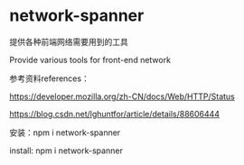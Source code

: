 # network-spanner

提供各种前端网络需要用到的工具

Provide various tools for front-end network



    

参考资料references：

https://developer.mozilla.org/zh-CN/docs/Web/HTTP/Status

https://blog.csdn.net/lghuntfor/article/details/88606444

安装：npm i network-spanner

install: npm i network-spanner

